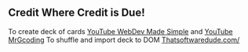 ## Credit Where Credit is Due!

To create deck of cards [YouTube WebDev Made Simple](https://www.youtube.com/channel/UCFbNIlppjAuEX4znoulh0Cw)
and [YouTube MrGcoding](https://www.youtube.com/hashtag/javascript)
To shuffle and import deck to DOM [Thatsoftwaredude.com/](https://www.thatsoftwaredude.com/content/6196/coding-a-card-deck-in-javascript)
